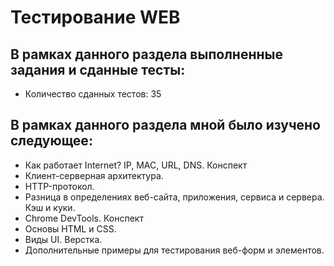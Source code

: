 # Тестирование WEB
## В рамках данного раздела выполненные задания и сданные тесты:
- Количество сданных тестов: 35
## В рамках данного раздела мной было изучено следующее:
- Как работает Internet? IP, MAC, URL, DNS. Конспект
- Клиент-серверная архитектура.
- HTTP-протокол. 
- Разница в определениях веб-сайта, приложения, сервиса и сервера. Кэш и куки.
- Chrome DevTools. Конспект
- Основы HTML и CSS.
- Виды UI. Верстка.
- Дополнительные примеры для тестирования веб-форм и элементов. 
